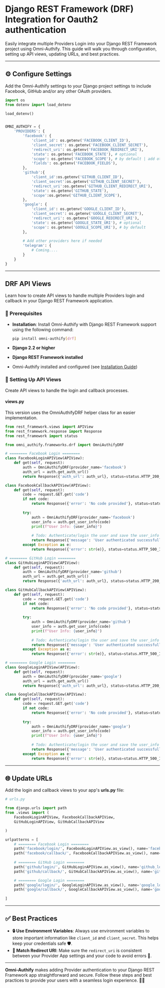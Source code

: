 # Django REST Framework (DRF) Integration for Oauth2 authentication

Easily integrate multiple Providers Login into your Django REST Framework project using Omni-Authify. This guide 
will walk you through configuration, setting up API views, updating URLs, and best practices.

---

## ⚙️ Configure Settings

Add the Omni-Authify settings to your Django project settings to include Facebook, GitHub and/or any other OAuth 
providers.

```python
import os
from dotenv import load_dotenv

load_dotenv()


OMNI_AUTHIFY = {
    'PROVIDERS': {
        'facebook': {
            'client_id': os.getenv('FACEBOOK_CLIENT_ID'),
            'client_secret': os.getenv('FACEBOOK_CLIENT_SECRET'),
            'redirect_uri': os.getenv('FACEBOOK_REDIRECT_URI'),
            'state': os.getenv('FACEBOOK_STATE'), # optional
            'scope': os.getenv('FACEBOOK_SCOPE'), # by default | add other FB app permissions you have!
            'fields': os.getenv('FACEBOOK_FIELDS'),
        },
        'github':{
            'client_id':os.getenv('GITHUB_CLIENT_ID'),
            'client_secret':os.getenv('GITHUB_CLIENT_SECRET'),
            'redirect_uri':os.getenv('GITHUB_CLIENT_REDIRECT_URI'),
            'state': os.getenv('GITHUB_STATE'),
            'scope':os.getenv('GITHUB_CLIENT_SCOPE'),
        },
        'google': {
            'client_id': os.getenv('GOOGLE_CLIENT_ID'),
            'client_secret': os.getenv('GOOGLE_CLIENT_SECRET'),
            'redirect_uri': os.getenv('GOOGLE_REDIRECT_URI'),
            'state': os.getenv('GOOGLE_STATE_URI'), # optional
            'scope': os.getenv('GOOGLE_SCOPE_URI'), # by default
        },
                
        # Add other providers here if needed
        'telegram': {
            # Coming....
        }
    }
}
```

---

## DRF API Views

Learn how to create API views to handle multiple Providers login and callback in your Django REST Framework application.

### 📝 Prerequisites

- **Installation**: Install Omni-Authify with Django REST Framework support using the following command:

  ```bash
  pip install omni-authify[drf]
  ```

- **Django 2.2 or higher**
- **Django REST Framework installed**
- Omni-Authify installed and configured (see [Installation Guide](installation.md))

### 🚀 Setting Up API Views

Create API views to handle the login and callback processes.

#### **views.py**
This version uses the OmniAuthifyDRF helper class for an easier implementation.

```python
from rest_framework.views import APIView
from rest_framework.response import Response
from rest_framework import status

from omni_authify.frameworks.drf import OmniAuthifyDRF

# ======== Facebook Login ========
class FacebookLoginAPIView(APIView):
    def get(self, request):
        auth = OmniAuthifyDRF(provider_name='facebook')
        auth_url = auth.get_auth_url()
        return Response({'auth_url': auth_url}, status=status.HTTP_200_OK)

class FacebookCallbackAPIView(APIView):
    def get(self, request):
        code = request.GET.get('code')
        if not code:
            return Response({'error': 'No code provided'}, status=status.HTTP_400_BAD_REQUEST)
        
        try:
            auth = OmniAuthifyDRF(provider_name='facebook')
            user_info = auth.get_user_info(code)
            print(f"User Info: {user_info}")
            
            # Todo: Authenticate/login the user and save the user_info on your own! or make auto_authenticate True
            return Response({'message': 'User authenticated successfully'}, status=status.HTTP_200_OK)
        except Exception as e:
            return Response({'error': str(e)}, status=status.HTTP_500_INTERNAL_SERVER_ERROR)

# ======== GitHub Login ========
class GitHubLoginAPIView(APIView):
    def get(self, request):
        auth = OmniAuthifyDRF(provider_name='github')
        auth_url = auth.get_auth_url()
        return Response({'auth_url': auth_url}, status=status.HTTP_200_OK)

class GitHubCallbackAPIView(APIView):
    def get(self, request):
        code = request.GET.get('code')
        if not code:
            return Response({'error': 'No code provided'}, status=status.HTTP_400_BAD_REQUEST)
        
        try:
            auth = OmniAuthifyDRF(provider_name='github')
            user_info = auth.get_user_info(code)
            print(f"User Info: {user_info}")
            
            # Todo: Authenticate/login the user and save the user_info on your own! or make auto_authenticate True
            return Response({'message': 'User authenticated successfully'}, status=status.HTTP_200_OK)
        except Exception as e:
            return Response({'error': str(e)}, status=status.HTTP_500_INTERNAL_SERVER_ERROR)

# ======== Google Login ========
class GoogleLoginAPIView(APIView):
    def get(self, request):
        auth = OmniAuthifyDRF(provider_name='google')
        auth_url = auth.get_auth_url()
        return Response({'auth_url': auth_url}, status=status.HTTP_200_OK)

class GoogleCallbackAPIView(APIView):
    def get(self, request):
        code = request.GET.get('code')
        if not code:
            return Response({'error': 'No code provided'}, status=status.HTTP_400_BAD_REQUEST)
        
        try:
            auth = OmniAuthifyDRF(provider_name='google')
            user_info = auth.get_user_info(code)
            print(f"User Info: {user_info}")
            
            # Todo: Authenticate/login the user and save the user_info on your own! or make auto_authenticate True
            return Response({'message': 'User authenticated successfully'}, status=status.HTTP_200_OK)
        except Exception as e:
            return Response({'error': str(e)}, status=status.HTTP_500_INTERNAL_SERVER_ERROR)
```

---

## 🌐 Update URLs

Add the login and callback views to your app's **urls.py** file:

```python
# urls.py

from django.urls import path
from .views import (
    FacebookLoginAPIView, FacebookCallbackAPIView,
    GitHubLoginAPIView, GitHubCallbackAPIView

)

urlpatterns = [
    # ======== Facebook Login ========
    path('facebook/login/', FacebookLoginAPIView.as_view(), name='facebook_login'),
    path('facebook/callback/', FacebookCallbackAPIView.as_view(), name='facebook_callback'),
  
    # ======== GitHub Login ========
    path('github/login/', GitHubLoginAPIView.as_view(), name='github_login'),
    path('github/callback/', GitHubCallbackAPIView.as_view(), name='github_callback'),

    # ======== Google Login ========
    path('google/login/', GoogleLoginAPIView.as_view(), name='google_login'),
    path('google/callback/', GoogleCallbackAPIView.as_view(), name='google_callback'),
  
]
```

---

## ✅ Best Practices

- **🔒 Use Environment Variables**: Always use environment variables to store important information like `client_id` and `client_secret`. This helps keep your credentials safe 🛡️.
- **🔗 Match Redirect URI**: Make sure the `redirect_uri` is consistent between your Provider App settings and your code to avoid errors 🚫.

---

**Omni-Authify** makes adding Provider authentication to your Django REST Framework app straightforward and secure. 
Follow these steps and best practices to provide your users with a seamless login experience. 🚀✨
